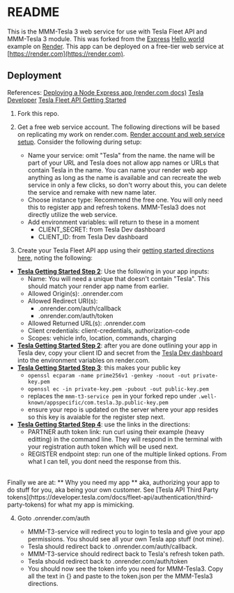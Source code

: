 # README

This is the MMM-Tesla 3 web service for use with Tesla Fleet API and MMM-Tesla 3 module. This was forked from the [Express](https://expressjs.com) [Hello world](https://expressjs.com/en/starter/hello-world.html) example on [Render](https://render.com). This app can be deployed on a free-tier web service at [https://render.com](https://render.com).

## Deployment
References: 
[Deploying a Node Express app (render.com docs)](https://render.com/docs/deploy-node-express-app)
[Tesla Developer](https://developer.tesla.com/)
[Tesla Fleet API Getting Started](https://developer.tesla.com/docs/fleet-api/getting-started/what-is-fleet-api)

1. Fork this repo.
2. Get a free web service account. The following directions will be based on replicating my work on render.com. [Render account and web service setup](https://render.com/docs/your-first-deploy). Consider the following during setup:
   * Name your service: omit "Tesla" from the name. the name will be part of your URL and Tesla does not allow app names or URLs that contain Tesla in the name. You can name your render web app anything as long as the name is available and can recreate the web service in only a few clicks, so don't worry about this, you can delete the service and remake with new name later.
   * Choose instance type: Recommend the free one. You will only need this to register app and refresh tokens. MMM-Tesla3 does not directly utilize the web service.
   * Add environment variables: will return to these in a moment
     * CLIENT_SECRET: from Tesla Dev dashboard
     * CLIENT_ID: from Tesla Dev dashboard

3. Create your Tesla Fleet API app using their [getting started directions here](https://developer.tesla.com/docs/fleet-api/getting-started/what-is-fleet-api), noting the following:
  * **[Tesla Getting Started Step 2](https://developer.tesla.com/docs/fleet-api/getting-started/what-is-fleet-api)**: Use the following in your app inputs:
    * Name: You will need a unique <name> that doesn't contain "Tesla". This should match your render app name from earlier.
    * Allowed Origin(s): <name>.onrender.com
    * Allowed Redirect URI(s): 
      * <name>.onrender.com/auth/callback
      * <name>.onrender.com/auth/token
    * Allowed Returned URL(s): <name>.onrender.com
    * Client credentials: client-credentials, authorization-code
    * Scopes: vehicle info, location, commands, charging
  * **[Tesla Getting Started Step 2](https://developer.tesla.com/docs/fleet-api/getting-started/what-is-fleet-api)**: after you are done outlining your app in Tesla dev, copy your client ID and secret from the [Tesla Dev dashboard](https://developer.tesla.com/dashboard) into the environment variables on render.com.
  * **[Tesla Getting Started Step 3](https://developer.tesla.com/docs/fleet-api/getting-started/what-is-fleet-api)**: this makes your public key
    * `openssl ecparam -name prime256v1 -genkey -noout -out private-key.pem`
    * `openssl ec -in private-key.pem -pubout -out public-key.pem`
    * replaces the `mmm-t3-service pem` in your forked repo under `.well-known/appspecific/com.tesla.3p.public-key.pem`
    * ensure your repo is updated on the server where your app resides so this key is avaiable for the register step next.
  * **[Tesla Getting Started Step 4](https://developer.tesla.com/docs/fleet-api/getting-started/what-is-fleet-api)**: use the links in the directions:
    * PARTNER auth token link: run curl using their example (heavy editting) in the command line. They will respond in the terminal with your registration auth token which will be used next.
    * REGISTER endpoint step: run one of the multiple linked options. From what I can tell, you dont need the response from this.
<br>
Finally we are at:
** Why you need my app ** aka, authorizing your app to do stuff for you, aka being your own customer. See [Tesla API Third Party tokens](https://developer.tesla.com/docs/fleet-api/authentication/third-party-tokens) for what my app is mimicking.

4. Goto <name>.onrender.com/auth 
    * MMM-T3-service will redirect you to login to tesla and give your app permissions. You should see all your own Tesla app stuff (not mine).
    * Tesla should redirect back to <name>.onrender.com/auth/callback.
    * MMM-T3-service should redirect back to Tesla's refresh token path.
    * Tesla should redirect back to <name>.onrender.com/auth/token
    * You should now see the token info you need for MMM-Tesla3. Copy all the text in {} and paste to the token.json per the MMM-Tesla3 directions.
